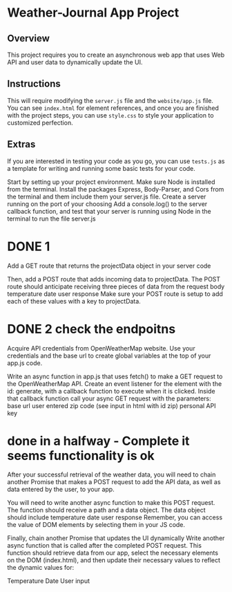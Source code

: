 # Weather-Journal App Project

## Overview
This project requires you to create an asynchronous web app that uses Web API and user data to dynamically update the UI. 

## Instructions
This will require modifying the `server.js` file and the `website/app.js` file. You can see `index.html` for element references, and once you are finished with the project steps, you can use `style.css` to style your application to customized perfection.

## Extras
If you are interested in testing your code as you go, you can use `tests.js` as a template for writing and running some basic tests for your code.


Start by setting up your project environment. Make sure Node is installed from the terminal. Install the packages Express, Body-Parser, and Cors from the terminal and them include them your server.js file.
Create a server running on the port of your choosing
Add a console.log() to the server callback function, and test that your server is running using Node in the terminal to run the file server.js

# DONE 1


Add a GET route that returns the projectData object in your server code

 Then, add a POST route that adds incoming data to projectData.
The POST route should anticipate receiving three pieces of data from the request body
temperature
date
user response
Make sure your POST route is setup to add each of these values with a key to projectData.

# DONE 2 check the endpoitns

Acquire API credentials from OpenWeatherMap website. Use your credentials and the base url to create global variables at the top of your app.js code.

Write an async function in app.js that uses fetch() to make a GET request to the OpenWeatherMap API.
Create an event listener for the element with the id: generate, with a callback function to execute when it is clicked.
Inside that callback function call your async GET request with the parameters:
base url
user entered zip code (see input in html with id zip)
personal API key
# done in a halfway - Complete it seems functionality is ok 

After your successful retrieval of the weather data, you will need to chain another Promise that makes a POST request to add the API data, as well as data entered by the user, to your app.

You will need to write another async function to make this POST request.
The function should receive a path and a data object.
The data object should include
temperature
date
user response
Remember, you can access the value of DOM elements by selecting them in your JS code.


Finally, chain another Promise that updates the UI dynamically Write another async function that is called after the completed POST request. This function should retrieve data from our app, select the necessary elements on the DOM (index.html), and then update their necessary values to reflect the dynamic values for:

Temperature
Date
User input

